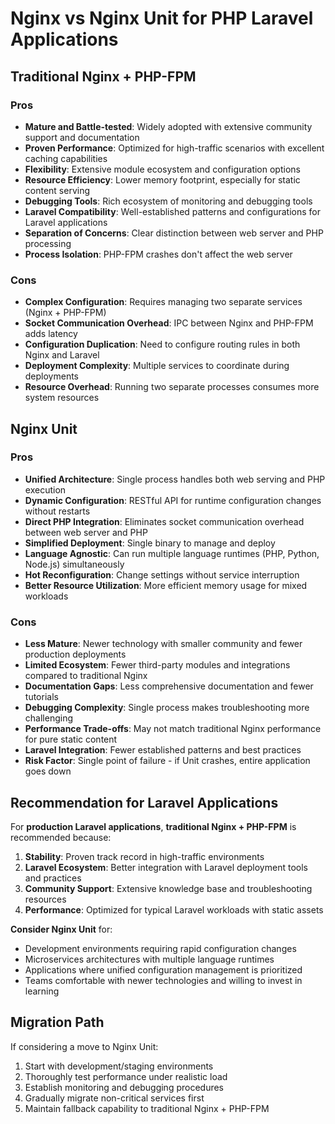# Nginx vs Nginx Unit for PHP Laravel Applications

## Traditional Nginx + PHP-FPM

### Pros
- **Mature and Battle-tested**: Widely adopted with extensive community support and documentation
- **Proven Performance**: Optimized for high-traffic scenarios with excellent caching capabilities
- **Flexibility**: Extensive module ecosystem and configuration options
- **Resource Efficiency**: Lower memory footprint, especially for static content serving
- **Debugging Tools**: Rich ecosystem of monitoring and debugging tools
- **Laravel Compatibility**: Well-established patterns and configurations for Laravel applications
- **Separation of Concerns**: Clear distinction between web server and PHP processing
- **Process Isolation**: PHP-FPM crashes don't affect the web server

### Cons
- **Complex Configuration**: Requires managing two separate services (Nginx + PHP-FPM)
- **Socket Communication Overhead**: IPC between Nginx and PHP-FPM adds latency
- **Configuration Duplication**: Need to configure routing rules in both Nginx and Laravel
- **Deployment Complexity**: Multiple services to coordinate during deployments
- **Resource Overhead**: Running two separate processes consumes more system resources

## Nginx Unit

### Pros
- **Unified Architecture**: Single process handles both web serving and PHP execution
- **Dynamic Configuration**: RESTful API for runtime configuration changes without restarts
- **Direct PHP Integration**: Eliminates socket communication overhead between web server and PHP
- **Simplified Deployment**: Single binary to manage and deploy
- **Language Agnostic**: Can run multiple language runtimes (PHP, Python, Node.js) simultaneously
- **Hot Reconfiguration**: Change settings without service interruption
- **Better Resource Utilization**: More efficient memory usage for mixed workloads

### Cons
- **Less Mature**: Newer technology with smaller community and fewer production deployments
- **Limited Ecosystem**: Fewer third-party modules and integrations compared to traditional Nginx
- **Documentation Gaps**: Less comprehensive documentation and fewer tutorials
- **Debugging Complexity**: Single process makes troubleshooting more challenging
- **Performance Trade-offs**: May not match traditional Nginx performance for pure static content
- **Laravel Integration**: Fewer established patterns and best practices
- **Risk Factor**: Single point of failure - if Unit crashes, entire application goes down

## Recommendation for Laravel Applications

For **production Laravel applications**, **traditional Nginx + PHP-FPM** is recommended because:

1. **Stability**: Proven track record in high-traffic environments
2. **Laravel Ecosystem**: Better integration with Laravel deployment tools and practices
3. **Community Support**: Extensive knowledge base and troubleshooting resources
4. **Performance**: Optimized for typical Laravel workloads with static assets

**Consider Nginx Unit** for:
- Development environments requiring rapid configuration changes
- Microservices architectures with multiple language runtimes
- Applications where unified configuration management is prioritized
- Teams comfortable with newer technologies and willing to invest in learning

## Migration Path

If considering a move to Nginx Unit:
1. Start with development/staging environments
2. Thoroughly test performance under realistic load
3. Establish monitoring and debugging procedures
4. Gradually migrate non-critical services first
5. Maintain fallback capability to traditional Nginx + PHP-FPM